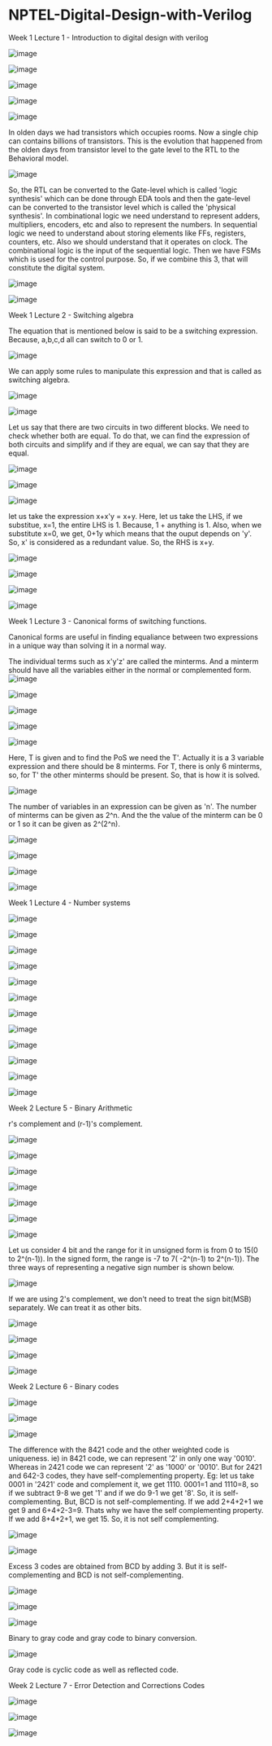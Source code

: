 # NPTEL-Digital-Design-with-Verilog

Week 1
  Lecture 1 - Introduction to digital design with verilog

![image](https://github.com/user-attachments/assets/91e7cd54-d16f-4ae3-907e-e817be2e2a25)

![image](https://github.com/user-attachments/assets/97bfde6c-776f-466a-bd56-99fafe3e821d)

![image](https://github.com/user-attachments/assets/fe96b89a-bb7d-4148-96bf-00b232d586d1)

![image](https://github.com/user-attachments/assets/e7ae03ff-14a5-44d1-ab1b-710239047260)

![image](https://github.com/user-attachments/assets/ca999a60-d34f-44a9-bc9a-44c97761f713)

In olden days we had transistors which occupies rooms. Now a single chip can contains billions of transistors. This is the evolution that happened from the olden days from transistor level to the gate level to the RTL to the Behavioral model.

![image](https://github.com/user-attachments/assets/1073dccd-74b8-49ec-957f-3b1a5ebf53e1)

So, the RTL can be converted to the Gate-level which is called 'logic synthesis' which can be done through EDA tools and then the gate-level can be converted to the transistor level which is called the 'physical synthesis'.
In combinational logic we need understand to represent adders, multipliers, encoders, etc and also to represent the numbers.
In sequential logic we need to understand about storing elements like FFs, registers, counters, etc. Also we should understand that it operates on clock. The combinational logic is the input of the sequential logic. Then we have FSMs which is used for the control purpose. So, if we combine this 3, that will constitute the digital system.

![image](https://github.com/user-attachments/assets/ca90f0db-25ae-46c1-b083-4cf47c092d03)

![image](https://github.com/user-attachments/assets/42122f04-0ea1-4d1e-a722-783c9e82cfa1)

Week 1
  Lecture 2 - Switching algebra

The equation that is mentioned below is said to be a switching expression. Because, a,b,c,d all can switch to 0 or 1.

![image](https://github.com/user-attachments/assets/b75cb236-66c1-4b8b-95f0-6da2fe79310f)

We can apply some rules to manipulate this expression and that is called as switching algebra.

![image](https://github.com/user-attachments/assets/d82582ec-54d7-4dd4-a588-4dc17cfbc71d)

![image](https://github.com/user-attachments/assets/8115e229-1bbb-4338-9a0d-0a34fa4cd2e4)

Let us say that there are two circuits in two different blocks. We need to check whether both are equal. To do that, we can find the expression of both circuits and simplify and if they are equal, we can say that they are equal.

![image](https://github.com/user-attachments/assets/40404619-4499-4d4b-b8c1-c8c7de43cd9f)

![image](https://github.com/user-attachments/assets/11310787-d450-477f-b4c5-bbbbc9f5c9c1)

![image](https://github.com/user-attachments/assets/1a422342-c801-4180-a085-f3fb77922575)

let us take the expression x+x'y = x+y. Here, let us take the LHS, if we substitue, x=1, the entire LHS is 1. Because, 1 + anything is 1. Also, when we substitute x=0, we get, 0+1y which means that the ouput depends on 'y'. So, x' is considered as a redundant value. So, the RHS is x+y.

![image](https://github.com/user-attachments/assets/6445e00b-8877-4ea8-b8b6-cb7c6e2bf28a)

![image](https://github.com/user-attachments/assets/f5e3df02-1371-4d9c-98ae-55a1a52f3614)

![image](https://github.com/user-attachments/assets/aa60cec3-0056-490b-9225-26f2f9b38b84)

![image](https://github.com/user-attachments/assets/13094a07-0ed7-43aa-b311-210ff7d902ae)

Week 1
  Lecture 3 - Canonical forms of switching functions.

  Canonical forms are useful in finding equaliance between two expressions in a unique way than solving it in a normal way.

  The individual terms such as x'y'z' are called the minterms. And a minterm should have all the variables either in the normal or complemented form. 
  ![image](https://github.com/user-attachments/assets/938cd66e-beb8-410a-b36a-156e1834b815)

  ![image](https://github.com/user-attachments/assets/acf966a6-8ec0-42e0-ac99-d1f3b394a2c8)

![image](https://github.com/user-attachments/assets/e75201a7-27b7-4086-b3e9-a2cb87228b6f)

![image](https://github.com/user-attachments/assets/1c3bb333-fff1-4dcf-9cd2-d2e52b06f063)

![image](https://github.com/user-attachments/assets/caf928af-77bb-472e-9848-be43c55ea54b)

Here, T is given and to find the PoS we need the T'. Actually it is a 3 variable expression and there should be 8 minterms. For T, there is only 6 minterms, so, for T' the other minterms should be present. So, that is how it is solved.

![image](https://github.com/user-attachments/assets/a7846427-6c25-44b4-9a2d-2716efc12e85)

The number of variables in an expression can be given as 'n'. The number of minterms can be given as 2^n. And the the value of the minterm can be 0 or 1 so it can be given as 2^(2^n).

![image](https://github.com/user-attachments/assets/a5e60bf0-aaec-45d4-886a-f383a9a61678)

![image](https://github.com/user-attachments/assets/568d6236-23df-4d25-b19c-670c5d873c91)

![image](https://github.com/user-attachments/assets/775f0fb0-e8d4-4a00-b6b4-35849091430c)

![image](https://github.com/user-attachments/assets/173d39a2-fe97-4f0c-927e-d25abe729e7c)

Week 1
  Lecture 4 - Number systems

  ![image](https://github.com/user-attachments/assets/0d2af51d-6f3f-49b9-bcaf-928030223f40)

![image](https://github.com/user-attachments/assets/bd3fd1dd-1dfd-4771-b4a4-67b165c96ccd)

![image](https://github.com/user-attachments/assets/a673bb91-d985-4ef7-ab4c-eb4a98057126)

![image](https://github.com/user-attachments/assets/6d441408-5348-4ee4-bbf2-3dd43ba588af)

![image](https://github.com/user-attachments/assets/9a3f6cb6-0d34-4903-a0c9-61886527563a)

![image](https://github.com/user-attachments/assets/beadf954-5165-43dc-a16a-104cf760b07b)

![image](https://github.com/user-attachments/assets/cb853e7d-7912-47d4-9440-82e5af06ff19)

![image](https://github.com/user-attachments/assets/afffdf26-36a9-485d-b0de-aee6df1197e8)

![image](https://github.com/user-attachments/assets/573ab56b-f0af-411d-95ae-0d5d5b468c1e)

![image](https://github.com/user-attachments/assets/9e5a1a42-3870-4691-a653-8a8b2fbcf7e2)

![image](https://github.com/user-attachments/assets/627b7dd4-5b72-4e39-8c47-f2588c66de8e)

![image](https://github.com/user-attachments/assets/36565f46-7378-41db-921e-d9e60c9d79d2)

Week 2
  Lecture 5 - Binary Arithmetic

 r's complement and (r-1)'s complement.

  ![image](https://github.com/user-attachments/assets/3fd8747b-884c-4446-8f44-b5c52b455310)

![image](https://github.com/user-attachments/assets/1017475b-28f2-41bc-87e5-89158005cc5b)

![image](https://github.com/user-attachments/assets/2b822e23-5ba9-41ef-a2a8-9bf8125e98f2)

![image](https://github.com/user-attachments/assets/8623f2d3-fff3-4069-9073-ef6ff3344901)

![image](https://github.com/user-attachments/assets/4257426e-b319-4276-bc83-d69f0d49acec)

![image](https://github.com/user-attachments/assets/47cd8a5a-065f-48e7-978d-98e67f6d8598)

![image](https://github.com/user-attachments/assets/f9449be1-1362-4357-ae01-e004f3c2a423)

Let us consider 4 bit and the range for it in unsigned form is from 0 to 15(0 to 2^(n-1)). In the signed form, the range is -7 to 7( -2^(n-1) to 2^(n-1)). The three ways of representing a negative sign number is shown below.

![image](https://github.com/user-attachments/assets/9c898190-46eb-471d-b73c-e18865ebce64)

If we are using 2's complement, we don't need to treat the sign bit(MSB) separately. We can treat it as other bits.

![image](https://github.com/user-attachments/assets/1c4ace7b-7012-4637-9c3e-39ead8107ce3)

![image](https://github.com/user-attachments/assets/e4e2f902-f494-422f-954c-62529260f01b)

![image](https://github.com/user-attachments/assets/eb646e62-4907-4729-bac2-959caaec311d)

![image](https://github.com/user-attachments/assets/18dc9554-4c8c-4318-b446-0ec2acbbb5f3)

Week 2
  Lecture 6 - Binary codes

  ![image](https://github.com/user-attachments/assets/894ba980-a9cd-4881-8981-b8d8d7a02752)

![image](https://github.com/user-attachments/assets/0c201313-fa9f-4a46-81da-4d8fed78fdf0)

![image](https://github.com/user-attachments/assets/6dc8e6a5-299d-4020-8987-7978906ce2d8)

The difference with the 8421 code and the other weighted code is uniqueness. ie) in 8421 code, we can represent '2' in only one way '0010'. Whereas in 2421 code we can represent '2' as '1000' or '0010'. But for 2421 and 642-3 codes, they have self-complementing property. Eg: let us take 0001 in '2421' code and complement it, we get 1110. 0001=1 and 1110=8, so if we subtract 9-8 we get '1' and if we do 9-1 we get '8'. So, it is self-complementing. But, BCD is not self-complementing. If we add 2+4+2+1 we get 9 and 6+4+2-3=9. Thats why we have the self complementing property. If we add 8+4+2+1, we get 15. So, it is not self complementing.

![image](https://github.com/user-attachments/assets/4870d512-1592-4e73-aa65-e9d1e8de5946)

![image](https://github.com/user-attachments/assets/27c23228-3135-4a9a-9a46-bb1a9e2ad77f)

Excess 3 codes are obtained from BCD by adding 3. But it is self-complementing and BCD is not self-complementing.

![image](https://github.com/user-attachments/assets/8ff9c55d-4446-4725-8d8d-6d0884a46b4f)

![image](https://github.com/user-attachments/assets/d6cf6733-cb18-459b-9609-cc44444acc98)

![image](https://github.com/user-attachments/assets/e271540a-b406-456c-af8c-2dbe9272a3dc)

Binary to gray code and gray code to binary conversion.

![image](https://github.com/user-attachments/assets/9653d0bd-d1fb-4ac8-969e-7468e9f8dc9c)

Gray code is cyclic code as well as reflected code.

Week 2
  Lecture 7 - Error Detection and Corrections Codes

  ![image](https://github.com/user-attachments/assets/bb14d2cf-36f7-453c-96fa-93e819ff8cae)

![image](https://github.com/user-attachments/assets/047d42dc-fc59-4ee9-a22e-0e8fc24e9c92)

![image](https://github.com/user-attachments/assets/d0741d28-638f-4dca-8325-5fa773c8b0fa)

